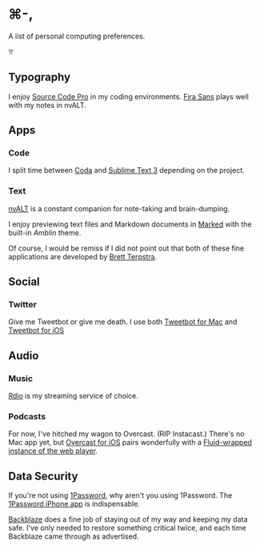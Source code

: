 ⌘-,
===========

A list of personal computing preferences.

⥣ 

## Typography

I enjoy [Source Code Pro](http://adobe-fonts.github.io/source-code-pro/) in my coding environments. [Fira Sans](http://www.mozilla.org/en-US/styleguide/products/firefox-os/typeface/) plays well with my notes in nvALT.

## Apps

### Code

I split time between [Coda](https://panic.com/coda/) and [Sublime Text 3](http://www.sublimetext.com) depending on the project.

### Text

[nvALT](http://brettterpstra.com/projects/nvalt/) is a constant companion for note-taking and brain-dumping.

I enjoy previewing text files and Markdown documents in [Marked](https://itunes.apple.com/us/app/marked/id448925439?mt=12&at=10lbaT) with the built-in *Amblin* theme.

Of course, I would be remiss if I did not point out that both of these fine applications are developed by [Brett Terpstra](http://brettterpstra.com).

## Social

### Twitter

Give me Tweetbot or give me death. I use both [Tweetbot for Mac](https://itunes.apple.com/us/app/tweetbot-for-twitter/id557168941?mt=12&at=10lbaT) and  [Tweetbot for iOS](http://itunes.apple.com/us/app/tweetbot-3-for-twitter-iphone/id722294701?mt=8&uo=4&at=10lbaT)

## Audio

### Music

[Rdio](http://than.mn/rdio) is my streaming service of choice.

### Podcasts

For now, I've hitched my wagon to Overcast. (RIP Instacast.) There's no Mac app yet, but [Overcast for iOS](https://itunes.apple.com/us/app/overcast-podcast-player/id888422857?mt=8&at=10lbaT) pairs wonderfully with a [Fluid-wrapped instance of the web player](http://than.land/overcast-for-mac).

## Data Security

If you're not using [1Password](https://agilebits.com/onepassword), why aren't you using 1Password. The [1Password iPhone app](http://itunes.apple.com/us/app/1password-password-manager/id443987910?mt=12&uo=4&at=10lbaT) is indispensable. 

[Backblaze](http://than.mn/bb) does a fine job of staying out of my way and keeping my data safe. I've only needed to restore something critical twice, and each time Backblaze came through as advertised.
